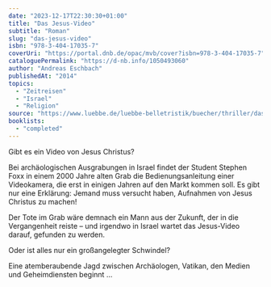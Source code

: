 ```yaml
---
date: "2023-12-17T22:30:30+01:00"
title: "Das Jesus-Video"
subtitle: "Roman"
slug: "das-jesus-video"
isbn: "978-3-404-17035-7"
coverUri: "https://portal.dnb.de/opac/mvb/cover?isbn=978-3-404-17035-7"
cataloguePermalink: "https://d-nb.info/1050493060"
author: "Andreas Eschbach"
publishedAt: "2014"
topics:
  - "Zeitreisen"
  - "Israel"
  - "Religion"
source: "https://www.luebbe.de/luebbe-belletristik/buecher/thriller/das-jesus-video/id_3333758"
booklists:
  - "completed"
---
```

Gibt es ein Video von Jesus Christus?

Bei archäologischen Ausgrabungen in Israel findet der Student Stephen Foxx in 
einem 2000 Jahre alten Grab die Bedienungsanleitung einer Videokamera, die erst 
in einigen Jahren auf den Markt kommen soll. Es gibt nur eine Erklärung: Jemand 
muss versucht haben, Aufnahmen von Jesus Christus zu machen!

Der Tote im Grab wäre demnach ein Mann aus der Zukunft, der in die Vergangenheit 
reiste – und irgendwo in Israel wartet das Jesus-Video darauf, gefunden zu 
werden.

Oder ist alles nur ein großangelegter Schwindel?

Eine atemberaubende Jagd zwischen Archäologen, Vatikan, den Medien und 
Geheimdiensten beginnt ...